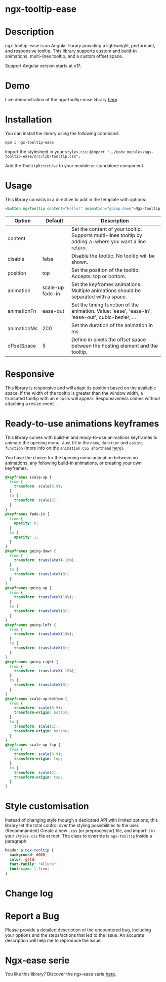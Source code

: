 # ngx-tooltip-ease

# Description

ngx-tooltip-ease is an Angular library providing a lightweight, performant, and responsive tooltip. This library supports custom and
build-in animations, multi-lines tooltip, and a custom offset space.

Support Angular version starts at v17.

# Demo

Live demonstration of the ngx-tooltip-ease library [here](https://greenflag31.github.io/tooltip-library/ngx-tooltip-ease).

# Installation

You can install the library using the following command:

```
npm i ngx-tooltip-ease
```

Import the stylesheet in your `styles.css`:
`@import "../node_modules/ngx-tooltip-ease/src/lib/tooltip.css";`

Add the `TooltipDirective` to your module or standalone component.

# Usage

This library consists in a directive to add in the template with options:

```html
<button ngxTooltip content="Hello!" animation="going-down">Ngx-tooltip-ease</button>
```

| Option      | Default          | Description                                                                                                |
| ----------- | ---------------- | ---------------------------------------------------------------------------------------------------------- |
| content     |                  | Set the content of your tooltip. Supports multi-lines tooltip by adding `/n` where you want a line return. |
| disable     | false            | Disable the tooltip. No tooltip will be shown.                                                             |
| position    | top              | Set the position of the tooltip. Accepts: top or bottom.                                                   |
| animation   | scale-up fade-in | Set the keyframes animations. Multiple animations should be separated with a space.                        |
| animationFn | ease-out         | Set the timing function of the animation. Value: 'ease', 'ease-in', 'ease-out', cubic-bezier, ...          |
| animationMs | 200              | Set the duration of the animation in ms.                                                                   |
| offsetSpace | 5                | Define in pixels the offset space between the hosting element and the tooltip.                             |

# Responsive

This library is responsive and will adapt its position based on the available space. If the width of the tooltip is greater than the window width, a truncated tooltip with an ellipsis will appear. Responsiveness comes without attaching a resize event.

# Ready-to-use animations keyframes

This library comes with build-in and ready-to-use animations keyframes to animate the opening menu. Just fill in the `name`, `duration` and `easing function` (more info on the `animation CSS shorthand` [here](https://developer.mozilla.org/en-US/docs/Web/CSS/animation)).

You have the choice for the opening menu animation between no animations, any following build-in animations, or creating your own keyframes.

```css
@keyframes scale-up {
  from {
    transform: scale(0.9);
  }
  to {
    transform: scale(1);
  }
}
@keyframes fade-in {
  from {
    opacity: 0;
  }
  to {
    opacity: 1;
  }
}
@keyframes going-down {
  from {
    transform: translateY(-10%);
  }
  to {
    transform: translateY(0);
  }
}
@keyframes going-up {
  from {
    transform: translateY(10%);
  }
  to {
    transform: translateY(0);
  }
}
@keyframes going-left {
  from {
    transform: translateX(10%);
  }
  to {
    transform: translateX(0);
  }
}
@keyframes going-right {
  from {
    transform: translateX(-10%);
  }
  to {
    transform: translateX(0);
  }
}
@keyframes scale-up-bottom {
  from {
    transform: scale(0.9);
    transform-origin: bottom;
  }
  to {
    transform: scale(1);
    transform-origin: bottom;
  }
}
@keyframes scale-up-top {
  from {
    transform: scale(0.9);
    transform-origin: top;
  }
  to {
    transform: scale(1);
    transform-origin: top;
  }
}
```

# Style customisation

Instead of changing style thourgh a dedicated API with limited options, this library let the total control over the styling possibilities to the user. (Recommanded) Create a new `.css` (or preprocessor) file, and import it in your `styles.css` file at root. The class to override is `ngx-tooltip` inside a paragraph.

```css
header p.ngx-tooltip {
  background: #000;
  color: gold;
  font-family: "Allura";
  font-size: 1.1rem;
}
```

# Change log

# Report a Bug

Please provide a detailed description of the encountered bug, including your options and the steps/actions that led to the issue. An accurate description will help me to reproduce the issue.

# Ngx-ease serie

You like this library? Discover the ngx-ease serie [here](https://www.npmjs.com/~greenflag31).
